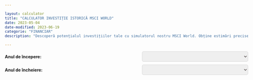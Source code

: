 ```yaml
---

layout: calculator
title: "CALCULATOR INVESTIȚIE ISTORICĂ MSCI WORLD"
date: 2023-05-04
date-modified: 2023-06-19
categorie: "FINANCIAR"
description: "Descoperă potențialul investițiilor tale cu simulatorul nostru MSCI World. Obține estimări precise și planifică-ți viitorul financiar cu încredere. Începe acum!"

---
```


<form id="investment-form">
        <label for="startYear">Anul de începere:</label>
        <select id="startYear" name="startYear">
            <!-- Anii vor fi generati din JavaScript -->
        </select>
        <label for="endYear">Anul de încheiere:</label>
        <select id="endYear" name="endYear">
				
            <!-- Anii vor fi generati din JavaScript -->
        </select>
				<br>
				<span id="yearsDifference">Numărul de ani: <span id="yearsDifferenceValue" style="font-weight: bold;"></span></span>
        <label for="initialValue">Valoarea inițială a investiției:</label>
        <input type="number" id="initialValue" name="initialValue" value="0" step="1">
        <label for="monthlyContribution">Contribuția lunară:</label>
        <input type="number" id="monthlyContribution" name="monthlyContribution" value="0" step="1">
        <label for="annualIncrease">Creștere anuală a sumei investite (%):</label>
        <input type="number" id="annualIncrease" name="annualIncrease" value="0" step="0.01">
        <button type="submit">Calculează</button>
   </form>
 <div id="results" style="display: none;">
		<p>Valoarea finală a investiției: <span id="finalValue">0</span></p>
	  <p>Valoarea totală a sumei investite: <span id="totalInvested">0</span></p>
		<canvas id="chart"></canvas>
</div>

<div markdown="1" style="margin-top: 60px;">

---
## Cum funcționează?

Acest calculator de investiții este conceput pentru a estima valoarea unei investiții pe termen lung în MSCI World Index, având în vedere o sumă inițială investită, contribuții lunare, o creștere anuală a sumei investite și perioada de timp în care se fac investițiile. 
	
MSCI World Index este un indice bursier care urmărește performanța a peste 1.500 de acțiuni din 23 de țări dezvoltate, oferind o reprezentare largă a pieței globale de acțiuni.

Funcționare:

1. Selectați anul de început și anul de sfârșit al perioadei de investiție. Ulterior introducerii anilor calculatorul vă va afișa care este numărul total de ani.
2. Introduceți suma inițială investită în MSCI World Index.
3. Introduceți contribuția lunară, care reprezintă suma pe care dorește să o investească în fiecare lună.
4. Introduceți creșterea anuală a sumei investite, care reprezintă procentul cu care contribuția lunară va crește în fiecare an.
5. Calculatorul estimează valoarea investiției pe baza datelor istorice de randament al MSCI World Index între anii 1970 și 2022.
6. Rezultatele sunt afișate într-un grafic și un tabel care prezintă valoarea totală a investiției și valoarea totală a sumei investite de-a lungul anilor.

Acest calculator este doar un instrument estimativ și nu garantează rezultate exacte sau performanța viitoare a investiției. 
	
Performanța trecută a MSCI World Index nu este un indicator al performanței viitoare. Investițiile în acțiuni și pe piața bursieră sunt supuse riscurilor, iar valoarea investiției dvs. poate fluctua în funcție de condițiile pieței. 
	
---
## Despre indicele bursier MSCI WORLD
	
Indicele MSCI World este un indice bursier internațional care măsoară performanța pieței de acțiuni din 23 de țări dezvoltate. 

Acesta este unul dintre cei mai utilizați indici de piață pentru a evalua performanța globală a piețelor de acțiuni și a fondurilor de investiții. 

Indicele a fost creat de Morgan Stanley Capital International (MSCI) și reprezintă aproximativ 85% din capitalizarea bursieră liberă ajustată a pieței din țările dezvoltate.

Indicele MSCI World include acțiuni din următoarele țări: Australia, Austria, Belgia, Canada, Danemarca, Finlanda, Franța, Germania, Hong Kong, Irlanda, Israel, Italia, Japonia, Norvegia, Noua Zeelandă, Olanda, Portugalia, Singapore, Spania, Suedia, Elveția, Regatul Unit și Statele Unite ale Americii.

Indicele MSCI World este ponderat în funcție de capitalizarea bursieră, ceea ce înseamnă că acțiunile companiilor cu o capitalizare bursieră mai mare au o pondere mai mare în indice. 

Acest lucru înseamnă că performanța acestor companii va avea un impact mai mare asupra valorii indicelui.

Investitorii folosesc adesea MSCI World ca un benchmark pentru a evalua performanța portofoliilor lor, a fondurilor mutuale și a altor instrumente de investiții, deoarece acesta oferă o imagine de ansamblu a pieței globale de acțiuni. 

În plus, există numeroase fonduri de investiții pasive, cum ar fi fondurile de investiții în acțiuni (ETF-uri), care urmăresc să replice performanța indicelui MSCI World, permițând investitorilor să obțină expunere pe piața globală de acțiuni prin intermediul unui singur instrument de investiții.

Este important de menționat că, deși indicele MSCI World oferă o imagine largă a piețelor de acțiuni dezvoltate, nu include piețele emergente, cum ar fi China, India, Brazilia și Rusia. 

Pentru a obține o reprezentare mai cuprinzătoare a piețelor globale de acțiuni, investitorii pot utiliza MSCI All Country World Index (ACWI), care include atât piețele dezvoltate, cât și cele emergente.

---
## Sectoare de piață și companii

Indicele MSCI World acoperă o gamă largă de domenii și sectoare economice, incluzând tehnologia, sănătatea, serviciile financiare, industria, energia, bunurile de larg consum, serviciile de comunicații și utilitățile. 

Acest lucru îi permite să reflecte performanța globală a pieței de acțiuni și să ofere o diversificare adecvată investitorilor.

Datorită ponderării în funcție de capitalizarea bursieră, companiile mai mari au un impact mai mare asupra valorii indicelui. În acest momennt, unele dintre cele mai mari companii incluse în MSCI World sunt:

1. **Apple Inc. (SUA)** - Un gigant tehnologic care produce și vinde o gamă variată de produse electronice și servicii, cum ar fi iPhone, iPad, Mac, Apple Watch, Apple TV și iCloud.
2. **Microsoft Corporation (SUA)** - O companie tehnologică globală care se concentrează pe dezvoltarea și licențierea de software, dispozitive și servicii în cloud, precum Windows, Office, Azure și LinkedIn.
3. **Amazon.com Inc. (SUA)** - Un gigant al comerțului electronic și al serviciilor în cloud care oferă o gamă largă de produse și servicii, inclusiv vânzări de bunuri de consum, servicii media digitale și Amazon Web Services (AWS).
4. **Alphabet Inc. (SUA)** - Compania-mamă a Google, care se ocupă cu activități în domeniul internetului, tehnologiei, inteligenței artificiale și publicității online.
5. **Facebook Inc. (SUA)** - O companie de tehnologie și servicii de social media, care deține și operează platforme populare precum Facebook, Instagram, WhatsApp și Messenger.

Este important de menționat că, de-a lungul timpului, ponderarea companiilor și a sectoarelor în cadrul indicelui MSCI World se poate schimba în funcție de evoluția capitalizării bursiere și a pieței. 

Prin urmare, este esențial ca investitorii să se informeze în mod constant despre cele mai recente actualizări ale indicelui și să analizeze portofoliul lor în consecință pentru a menține o diversificare optimă.

</div>

<script src="https://cdn.jsdelivr.net/npm/chart.js"></script>

<style>
body {
    max-width: 800px;
    margin: 0 auto;
}
	#results  {
		margin-top: 20px;
		font-weight: bold;
		}
	.rez {
		font-size: larger;
		font-weight: bold;
	}	
form {
    display: grid;
    grid-template-columns: auto auto;
    gap: 10px;
    align-items: center;
}
input {
		border: solid 1px lightgray;
    border-radius: 5px;
    padding: 5px;
    color: #6a6464;
    font-weight: bold;		
	}
select {
		border: solid 1px lightgray;
    border-radius: 5px;
    padding: 5px;
    color: #6a6464;
    font-weight: bold;
		font-size: large;
}
label {
    font-weight: bold;
}

button {
    grid-column: span 2;
  	background-color: transparent;
    background-image: linear-gradient(260deg, #8062d4 0%, #41dcab 100%);
    text-decoration: none;
    box-shadow: 0px 0px 10px rgba(0,0,0,0.5);
    border: none;
    color: white;
    border-radius: 3px;
    text-transform: uppercase;
    padding: 14px 16px;
    font-weight: 600;
		margin-top: 20px;
}
</style>

<script>
// Randamentele anuale ale S&P 500
const sp500Returns = {
    1970: -0.0198,
    1971: 0.1956,
    1972: 0.2355,
    1973: -0.1451,
    1974: -0.2448,
    1975: 0.3450,
    1976: 0.1471,
    1977: 0.0500,
    1978: 0.1822,
    1979: 0.1267,
    1980: 0.2772,
    1981: -0.0330,
    1982: 0.1127,
    1983: 0.2328,
    1984: 0.0577,
    1985: 0.4177,
    1986: 0.4280,
    1987: 0.1676,
    1988: 0.2395,
    1989: 0.1719,
    1990: -0.1652,
    1991: 0.1897,
    1992: -0.0466,
    1993: 0.2313,
    1994: 0.0558,
    1995: 0.2132,
    1996: 0.1400,
    1997: 0.1623,
    1998: 0.2480,
    1999: 0.2534,
    2000: -0.1292,
    2001: -0.1652,
    2002: -0.1954,
    2003: 0.3376,
    2004: 0.1525,
    2005: 0.1002,
    2006: 0.2065,
    2007: 0.0957,
    2008: -0.4033,
    2009: 0.3079,
    2010: 0.1234,
    2011: -0.0502,
    2012: 0.1654,
    2013: 0.2737,
    2014: 0.0550,
    2015: -0.0032,
    2016: 0.0815,
    2017: 0.2307,
    2018: -0.0820,
    2019: 0.2840,
    2020: 0.1650,
    2021: 0.2235,
    2022: -0.1773
};

document.addEventListener("DOMContentLoaded", function () {
    // Generarea anilor în dropdown-uri
    const startYearSelect = document.getElementById("startYear");
    const endYearSelect = document.getElementById("endYear");

    for (let year = 1970; year <= 2022; year++) {
        const option = document.createElement("option");
        option.value = year;
        option.text = year;
        startYearSelect.add(option);

        const endOption = document.createElement("option");
        endOption.value = year;
        endOption.text = year;
        endYearSelect.add(endOption);
    }
});

function updateYearsDifference() {
  const startYear = parseInt(document.getElementById("startYear").value);
  const endYear = parseInt(document.getElementById("endYear").value);
  const yearsDifference = endYear - startYear + 1;

  document.getElementById("yearsDifferenceValue").textContent = yearsDifference;
}

document.getElementById("startYear").addEventListener("change", updateYearsDifference);
document.getElementById("endYear").addEventListener("change", updateYearsDifference);

updateYearsDifference(); // Afișează diferența inițială a anilor


document.getElementById("investment-form").addEventListener("submit", function (event) {
    event.preventDefault();

    const startYear = parseInt(document.getElementById("startYear").value);
    const endYear = parseInt(document.getElementById("endYear").value);
    let investmentValue = parseFloat(document.getElementById("initialValue").value);
    let monthlyContribution = parseFloat(document.getElementById("monthlyContribution").value);
    const annualIncrease = parseFloat(document.getElementById("annualIncrease").value) / 100;

    const yearlyValues = [{ year: startYear, value: investmentValue }];
    let totalInvested = investmentValue;

    let currentYear = startYear;
    while (currentYear <= endYear) {
        const annualReturn = sp500Returns[currentYear];
        const monthlyReturn = Math.pow(1 + annualReturn, 1 / 12) - 1;

        for (let month = 0; month < 12; month++) {
            investmentValue *= (1 + monthlyReturn);
            investmentValue += monthlyContribution;
            totalInvested += monthlyContribution;
        }

        // Creșterea anuală a sumei investite
        monthlyContribution *= (1 + annualIncrease);

        yearlyValues.push({ year: currentYear + 1, value: investmentValue });
        currentYear++;
    }

    document.getElementById("finalValue").textContent = Math.floor(investmentValue).toLocaleString('en-US', { minimumFractionDigits: 0, maximumFractionDigits: 0 });
    document.getElementById("totalInvested").textContent = Math.floor(totalInvested).toLocaleString('en-US', { minimumFractionDigits: 0, maximumFractionDigits: 0 });
    document.getElementById("results").style.display = "block";

    // Crearea graficului
    const ctx = document.getElementById("chart").getContext("2d");
    if (window.myChart) {
        window.myChart.destroy();
    }

    window.myChart = new Chart(ctx, {
        type: "line",
        data: {
            labels: yearlyValues.map(item => item.year),
            datasets: [
                {
                    label: "Valoarea totală a investiției",
                    data: yearlyValues.map(item => item.value),
                    borderColor: "rgba(75, 192, 192, 1)",
                    backgroundColor: "rgba(75, 192, 192, 0.2)",
                    fill: false,
                },
                {
                    label: "Valoarea totală a sumei investite",
                    data: yearlyValues.map((item, index) => {
                        if (index === 0) {
                            return parseFloat(document.getElementById("initialValue").value);
                        }
                        const investedValueForYear = parseFloat(document.getElementById("initialValue").value) + monthlyContribution * 12 * index;
                        return investedValueForYear * (1 + annualIncrease) ** index;
                    }),
                    borderColor: "rgba(255, 99, 132, 1)",
                    backgroundColor: "rgba(255, 99, 132, 0.2)",
                    fill: false,
                }
            ],
        },
        options: {
            responsive: true,
            scales: {
                x: {
                    title: {
                        display: true,
                        text: "Ani"
                    }
                },
                y: {
                    title: {
                        display: true,
                        text: "Valoare"
                    }
                }
            }
        },
    });
});
</script>
